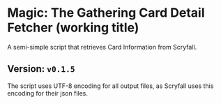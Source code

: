 # Magic: The Gathering Card Detail Fetcher (working title)
A semi-simple script that retrieves Card Information from Scryfall.

## Version: `v0.1.5`

The script uses UTF-8 encoding for all output files, as Scryfall uses this encoding for their json files.